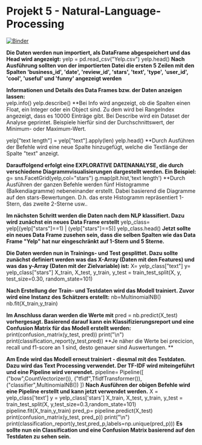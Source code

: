 # Projekt 5 - Natural-Language-Processing
[![Binder](https://mybinder.org/badge_logo.svg)](https://mybinder.org/v2/gh/yenvyhh/Natural-Language-Processing/main?filepath=Nlp%20-%20Projekt%205.ipynb)

**Die Daten werden nun importiert, als DataFrame abgespeichert und das Head wird angezeigt:**
yelp = pd.read_csv("Yelp.csv")
yelp.head()
**Nach Ausführung sollten von der importierten Datei die ersten 5 Zeilen mit den Spalten 'business_id', 'date', 'review_id', 'stars', 'text', 'type', 'user_id', 'cool', 'useful' und 'funny' angezeigt werden** 

**Informationen und Details des Data Frames bzw. der Daten anzeigen lassen:**     
yelp.info()
yelp.describe()
**Bei Info wird angezeigt, ob die Spalten einen Float, ein Integer oder ein Object sind. Zu dem wird bei RangeIndex angezeigt, dass es 10000 Einträge gibt. Bei Describe wird ein Dataset der Analyse geprintet. Beispiele hierfür sind der Durchschnittswert, der Minimum- oder Maximum-Wert.

yelp["text length"] = yelp["text"].apply(len)
yelp.head()
**Durch Ausführen der Befehle wird eine neue Spalte hinzugefügt, welche die Textlänge der Spalte "text" anzeigt. 

**Darauffolgend erfolgt eine EXPLORATIVE DATENANALYSE, die durch verschiedene Diagrammvisualisierungen dargestellt werden. Ein Beispiel:**
g= sns.FacetGrid(yelp,col="stars")
g.map(plt.hist,'text length')
**Durch Ausführen der ganzen Befehle werden fünf Histogramme (Balkendiagramme) nebeneinander erstellt. Dabei basierend die Diagramme auf den stars-Bewertungen. D.h. das erste Histogramm repräsentiert 1-Stern, das zweite 2-Sterne usw..


**Im nächsten Schritt werden die Daten nach dem NLP klassifiert. Dazu wird zunächst ein neues Data Frame erstellt**
yelp_class= yelp[(yelp["stars"]==1) | (yelp["stars"]==5)]
yelp_class.head()
**Jetzt sollte ein neues Data Frame zusehen sein, dass die selben Spalten wie das Data Frame "Yelp" hat nur eingeschränkt auf 1-Stern und 5 Sterne.**

**Die Daten werden nun in Trainings- und Test gesplittet. Dazu sollte zunächst definiert werden was das X-Array (Daten mit den Features) und was das y-Array (Daten mit der Zielvariable) ist:** 
X= yelp_class["text"]
y= yelp_class["stars"]
X_train, X_test, y_train, y_test = train_test_split(X, y, test_size=0.30, random_state=101)

**Nach Erstellung der Train- und Testdaten wird das Modell trainiert. Zuvor wird eine Instanz des Schätzers erstellt:**
nb=MultinomialNB()
nb.fit(X_train,y_train)

**Im Anschluss daran werden die Werte mit**
pred = nb.predict(X_test)
**vorhergesagt. Basierend darauf kann ein Klassifizierungsreport und eine Confusion Matrix für das Modell erstellt werden:**
print(confusion_matrix(y_test, pred))
print("\n")
print(classification_report(y_test,pred))
**Je näher die Werte bei precicion, recall und f1-score an 1 sind, desto genauer sind Auswertungen. **

**Am Ende wird das Modell erneut trainiert - diesmal mit des Testdaten. Dazu wird das Text Processing verwendet. Der TF-IDF wird miteingeführt und eine Pipeline wird verwendet.** 
pipeline= Pipeline([
    ("bow",CountVectorizer()),
    ("tfidf",TfidfTransformer()),
    ("classifier",MultinomialNB())
])
**Nach Ausführen der obigen Befehle wird eine Pipeline erstellt und kann jetzt verwendet werden.**
X = yelp_class['text']
y = yelp_class['stars']
X_train, X_test, y_train, y_test = train_test_split(X, y,test_size=0.3,random_state=101)
pipeline.fit(X_train,y_train)
pred_p= pipeline.predict(X_test)
print(confusion_matrix(y_test, pred_p))
print("\n")
print(classification_report(y_test,pred_p,labels=np.unique(pred_p)))
**Es sollte nun ein Classification und eine Confusion Matrix basierend auf den Testdaten zu sehen sein.**



